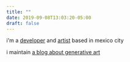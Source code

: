 ```yaml
---
title: ""
date: 2019-09-08T13:03:20-05:00
draft: false
---
```


i'm a [developer][github] and [artist][instagram] based in mexico city

i maintain [a blog about generative art][gen-mistakes]

[github]: https://github.com/davidomarf
[instagram]: https://instagram.com/davidomarf/
[gen-mistakes]: https://gen.davidomar.com